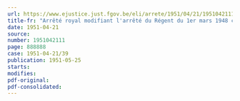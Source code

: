 ```yaml
---
url: https://www.ejustice.just.fgov.be/eli/arrete/1951/04/21/1951042111/justel
title-fr: "Arrêté royal modifiant l'arrêté du Régent du 1er mars 1948 créant auprès de l'Office national de sécurité sociale la commission de contrôle pour les travailleurs liés par un contrat d'engagement pour le service des bâtiments de navigation intérieure et en nommant les président et membres."
date: 1951-04-21
source:
number: 1951042111
page: 888888
case: 1951-04-21/39
publication: 1951-05-25
starts:
modifies:
pdf-original:
pdf-consolidated:
---
```


